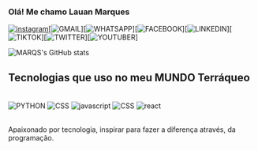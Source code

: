 ### Olá! Me chamo Lauan Marques

[![instagram](https://img.shields.io/badge/Instagram-E4405F?style=for-the-badge&logo=instagram&logoColor=white)](https://instagram.com/naualsqram015)[![GMAIL](https://img.shields.io/badge/Gmail-D14836?style=for-the-badge&logo=gmail&logoColor=white)][![WHATSAPP](https://img.shields.io/badge/WhatsApp-25D366?style=for-the-badge&logo=whatsapp&logoColor=white)][![FACEBOOK](https://img.shields.io/badge/Facebook-1877F2?style=for-the-badge&logo=facebook&logoColor=white)][![LINKEDIN](https://img.shields.io/badge/LinkedIn-0077B5?style=for-the-badge&logo=linkedin&logoColor=white)][![TIKTOK](https://img.shields.io/badge/TikTok-000000?style=for-the-badge&logo=tiktok&logoColor=white)][![TWITTER](https://img.shields.io/badge/Twitter-1DA1F2?style=for-the-badge&logo=twitter&logoColor=white)][![YOUTUBER](https://img.shields.io/badge/YouTube-FF0000?style=for-the-badge&logo=youtube&logoColor=white)]

![MARQS's GitHub stats](https://github-readme-stats.vercel.app/api?username=LAUANMARQS015&show_icons=true&theme=onedark)

## Tecnologias que uso no meu MUNDO Terráqueo


<div style="display:inline_block"><br/>
<img align="center" alt="PYTHON"src="https://img.shields.io/badge/Python-3776AB?style=for-the-badge&logo=python&logoColor=white"/>
<img align="center" alt="CSS"src="https://img.shields.io/badge/CSS-239120?&style=for-the-badge&logo=css3&logoColor=white"/>
<img align="center" alt="javascript"src="https://img.shields.io/badge/Java-ED8B00?style=for-the-badge&logo=openjdk&logoColor=white"/>
<img align="center" alt="CSS"src="https://img.shields.io/badge/HTML-239120?style=for-the-badge&logo=html5&logoColor=white"/>
<img align="center" alt="react"src="https://img.shields.io/badge/React-20232A?style=for-the-badge&logo=react&logoColor=61DAFB"/>
<div><br>

Apaixonado por tecnologia, inspirar para fazer a diferença através, da programação.
